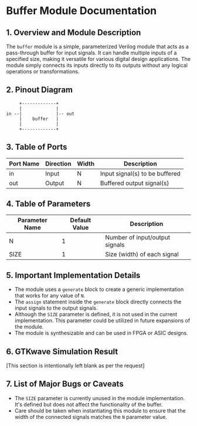 # Buffer Module Documentation

## 1. Overview and Module Description

The `buffer` module is a simple, parameterized Verilog module that acts as a pass-through buffer for input signals. It can handle multiple inputs of a specified size, making it versatile for various digital design applications. The module simply connects its inputs directly to its outputs without any logical operations or transformations.

## 2. Pinout Diagram

```
     +-------------+
     |             |
in --|             |-- out
     |    buffer   |
     |             |
     +-------------+
```

## 3. Table of Ports

| Port Name | Direction | Width    | Description                    |
|-----------|-----------|----------|--------------------------------|
| in        | Input     | N        | Input signal(s) to be buffered |
| out       | Output    | N        | Buffered output signal(s)      |

## 4. Table of Parameters

| Parameter Name | Default Value | Description                     |
|----------------|---------------|---------------------------------|
| N              | 1             | Number of input/output signals  |
| SIZE           | 1             | Size (width) of each signal     |

## 5. Important Implementation Details

- The module uses a `generate` block to create a generic implementation that works for any value of `N`.
- The `assign` statement inside the `generate` block directly connects the input signals to the output signals.
- Although the `SIZE` parameter is defined, it is not used in the current implementation. This parameter could be utilized in future expansions of the module.
- The module is synthesizable and can be used in FPGA or ASIC designs.

## 6. GTKwave Simulation Result

[This section is intentionally left blank as per the request]

## 7. List of Major Bugs or Caveats

- The `SIZE` parameter is currently unused in the module implementation. It's defined but does not affect the functionality of the buffer.
- Care should be taken when instantiating this module to ensure that the width of the connected signals matches the `N` parameter value.